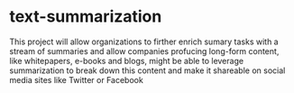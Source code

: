 # text-summarization

This project will allow organizations to firther enrich sumary tasks with a stream of summaries and allow companies profucing long-form content, like whitepapers, e-books and blogs, might be able to leverage summarization to break down this content and make it shareable on social media sites like Twitter or Facebook
